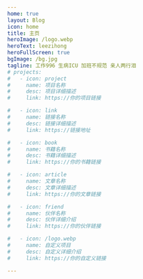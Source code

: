 ```yaml
---
home: true
layout: Blog
icon: home
title: 主页
heroImage: /logo.webp
heroText: leezihong
heroFullScreen: true
bgImage: /bg.jpg
tagline: 工作996 生病ICU 加班不规范 亲人两行泪
# projects:
#   - icon: project
#     name: 项目名称
#     desc: 项目详细描述
#     link: https://你的项目链接

#   - icon: link
#     name: 链接名称
#     desc: 链接详细描述
#     link: https://链接地址

#   - icon: book
#     name: 书籍名称
#     desc: 书籍详细描述
#     link: https://你的书籍链接

#   - icon: article
#     name: 文章名称
#     desc: 文章详细描述
#     link: https://你的文章链接

#   - icon: friend
#     name: 伙伴名称
#     desc: 伙伴详细介绍
#     link: https://你的伙伴链接

#   - icon: /logo.webp
#     name: 自定义项目
#     desc: 自定义详细介绍
#     link: https://你的自定义链接

---
```



